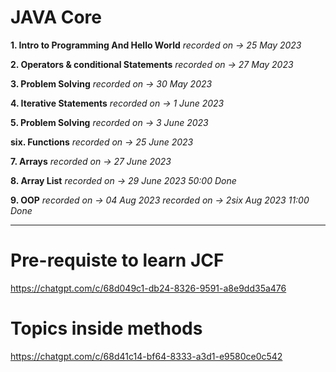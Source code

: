 # JAVA Core

**1. Intro to Programming And Hello World**
*recorded on -> 25 May 2023*

**2. Operators & conditional Statements**
*recorded on -> 27 May 2023*

**3. Problem Solving**
*recorded on -> 30 May 2023*

**4. Iterative Statements**
*recorded on -> 1 June 2023*

**5. Problem Solving**
*recorded on -> 3 June 2023*

**six. Functions**
*recorded on -> 25 June 2023*

**7. Arrays**
*recorded on -> 27 June 2023*

**8. Array List**
*recorded on -> 29 June 2023*
*50:00 Done*

**9. OOP**
*recorded on -> 04 Aug 2023*
*recorded on -> 2six Aug 2023*
*11:00 Done*


---------------------------------------

# Pre-requiste to learn JCF

https://chatgpt.com/c/68d049c1-db24-8326-9591-a8e9dd35a476

# Topics inside methods

https://chatgpt.com/c/68d41c14-bf64-8333-a3d1-e9580ce0c542